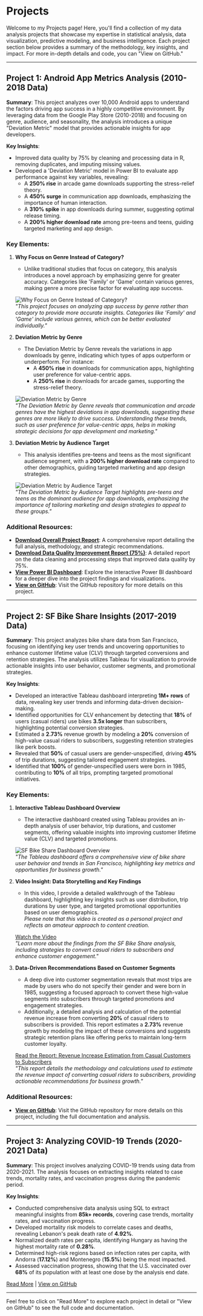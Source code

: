 # Projects

Welcome to my Projects page! Here, you'll find a collection of my data analysis projects that showcase my expertise in statistical analysis, data visualization, predictive modeling, and business intelligence. Each project section below provides a summary of the methodology, key insights, and impact. For more in-depth details and code, you can "View on GitHub."

---

## Project 1: Android App Metrics Analysis (2010-2018 Data)

**Summary**: This project analyzes over 10,000 Android apps to understand the factors driving app success in a highly competitive environment. By leveraging data from the Google Play Store (2010-2018) and focusing on genre, audience, and seasonality, the analysis introduces a unique "Deviation Metric" model that provides actionable insights for app developers.

**Key Insights**:
- Improved data quality by 75% by cleaning and processing data in R, removing duplicates, and imputing missing values.
- Developed a 'Deviation Metric' model in Power BI to evaluate app performance against key variables, revealing:
  - A **250% rise** in arcade game downloads supporting the stress-relief theory.
  - A **450% surge** in communication app downloads, emphasizing the importance of human interaction.
  - A **310% spike** in app downloads during summer, suggesting optimal release timing.
  - A **200% higher download rate** among pre-teens and teens, guiding targeted marketing and app design.

### Key Elements:

1. **Why Focus on Genre Instead of Category?**
   - Unlike traditional studies that focus on category, this analysis introduces a novel approach by emphasizing genre for greater accuracy. Categories like 'Family' or 'Game' contain various genres, making genre a more precise factor for evaluating app success.
   
   ![Why Focus on Genre Instead of Category?](https://github.com/mouhamaadibrahim/Data-Driven-Solutions-Projects/blob/main/Android%20App%20Metrics%20Analysis%20(2010-2018%20Data)/Images/Genre-vs-Category.png)  
   *"This project focuses on analyzing app success by genre rather than category to provide more accurate insights. Categories like 'Family' and 'Game' include various genres, which can be better evaluated individually."*

2. **Deviation Metric by Genre**
   - The Deviation Metric by Genre reveals the variations in app downloads by genre, indicating which types of apps outperform or underperform. For instance:
     - A **450% rise** in downloads for communication apps, highlighting user preference for value-centric apps.
     - A **250% rise** in downloads for arcade games, supporting the stress-relief theory.
   
   ![Deviation Metric by Genre](https://github.com/mouhamaadibrahim/Data-Driven-Solutions-Projects/blob/main/Android%20App%20Metrics%20Analysis%20(2010-2018%20Data)/Images/Deviation-Metric-by-Genre.png)  
   *"The Deviation Metric by Genre reveals that communication and arcade genres have the highest deviations in app downloads, suggesting these genres are more likely to drive success. Understanding these trends, such as user preference for value-centric apps, helps in making strategic decisions for app development and marketing."*

3. **Deviation Metric by Audience Target**
   - This analysis identifies pre-teens and teens as the most significant audience segment, with a **200% higher download rate** compared to other demographics, guiding targeted marketing and app design strategies.
   
   ![Deviation Metric by Audience Target](https://github.com/mouhamaadibrahim/Data-Driven-Solutions-Projects/blob/main/Android%20App%20Metrics%20Analysis%20(2010-2018%20Data)/Images/Deviation-Metric-by-Audience.png)  
   *"The Deviation Metric by Audience Target highlights pre-teens and teens as the dominant audience for app downloads, emphasizing the importance of tailoring marketing and design strategies to appeal to these groups."*

### Additional Resources:

- **[Download Overall Project Report](https://github.com/mouhamaadibrahim/Data-Driven-Solutions-Projects/blob/main/Android%20App%20Metrics%20Analysis%20(2010-2018%20Data)/reports/Android%20App%20Metrics%20Analysis%20(2010-2018%20Data)_Report.pdf)**: A comprehensive report detailing the full analysis, methodology, and strategic recommendations.
- **[Download Data Quality Improvement Report (75%)](https://github.com/mouhamaadibrahim/Data-Driven-Solutions-Projects/blob/main/Android%20App%20Metrics%20Analysis%20(2010-2018%20Data)/reports/Data%20Quality%20Improvement_Report.pdf)**: A detailed report on the data cleaning and processing steps that improved data quality by 75%.
- **[View Power BI Dashboard](https://app.powerbi.com/links/MOJIv481oU?ctid=75896fba-443c-4a4b-be5b-b780a63ffd94&pbi_source=linkShare)**: Explore the interactive Power BI dashboard for a deeper dive into the project findings and visualizations.
- **[View on GitHub](https://github.com/mouhamaadibrahim/Data-Driven-Solutions-Projects/blob/main/Android%20App%20Metrics%20Analysis%20(2010-2018%20Data)/README.md)**: Visit the GitHub repository for more details on this project.

---

## Project 2: SF Bike Share Insights (2017-2019 Data)

**Summary**: This project analyzes bike share data from San Francisco, focusing on identifying key user trends and uncovering opportunities to enhance customer lifetime value (CLV) through targeted conversions and retention strategies. The analysis utilizes Tableau for visualization to provide actionable insights into user behavior, customer segments, and promotional strategies.

**Key Insights**:
- Developed an interactive Tableau dashboard interpreting **1M+ rows** of data, revealing key user trends and informing data-driven decision-making.
- Identified opportunities for CLV enhancement by detecting that **18%** of users (casual riders) use bikes **3.5x longer** than subscribers, highlighting potential conversion strategies.
- Estimated a **2.73%** revenue growth by modeling a **20%** conversion of high-value casual riders to subscribers, suggesting retention strategies like perk boosts.
- Revealed that **50%** of casual users are gender-unspecified, driving **45%** of trip durations, suggesting tailored engagement strategies.
- Identified that **100%** of gender-unspecified users were born in 1985, contributing to **10%** of all trips, prompting targeted promotional initiatives.

### Key Elements:

1. **Interactive Tableau Dashboard Overview**
   - The interactive dashboard created using Tableau provides an in-depth analysis of user behavior, trip durations, and customer segments, offering valuable insights into improving customer lifetime value (CLV) and targeted promotions.
   
   ![SF Bike Share Dashboard Overview](https://github.com/mouhamaadibrahim/Data-Driven-Solutions-Projects/blob/main/SF%20Bike%20Share%20Insights%20(2017-2019%20Data)/Sf%20Bike%20Share%20Insights%20(2017-2019%20Data).png)  
   *"The Tableau dashboard offers a comprehensive view of bike share user behavior and trends in San Francisco, highlighting key metrics and opportunities for business growth."*

2. **Video Insight: Data Storytelling and Key Findings**
   - In this video, I provide a detailed walkthrough of the Tableau dashboard, highlighting key insights such as user distribution, trip durations by user type, and targeted promotional opportunities based on user demographics.  
    *Please note that this video is created as a personal project and reflects an amateur approach to content creation.* 

   [Watch the Video](https://github.com/mouhamaadibrahim/Data-Driven-Solutions-Projects/blob/main/SF%20Bike%20Share%20Insights%20(2017-2019%20Data)/Videos/Sf%20Bike%20Share%20Insights%20(2017-2019%20Data).mp4)  
   *"Learn more about the findings from the SF Bike Share analysis, including strategies to convert casual riders to subscribers and enhance customer engagement."*

3. **Data-Driven Recommendations Based on Customer Segments**
   - A deep dive into customer segmentation reveals that most trips are made by users who do not specify their gender and were born in 1985, suggesting a focused approach to convert these high-value segments into subscribers through targeted promotions and engagement strategies.
   - Additionally, a detailed analysis and calculation of the potential revenue increase from converting **20%** of casual riders to subscribers is provided. This report estimates a **2.73%** revenue growth by modeling the impact of these conversions and suggests strategic retention plans like offering perks to maintain long-term customer loyalty.

   [Read the Report: Revenue Increase Estimation from Casual Customers to Subscribers](https://github.com/mouhamaadibrahim/Data-Driven-Solutions-Projects/blob/main/SF%20Bike%20Share%20Insights%20(2017-2019%20Data)/Reports/Revenue%20Increase%20Estimation%20Casual%20Customers%20to%20Subscribers.pdf)  
   *"This report details the methodology and calculations used to estimate the revenue impact of converting casual riders to subscribers, providing actionable recommendations for business growth."*

### Additional Resources:

- **[View on GitHub](https://github.com/mouhamaadibrahim/Data-Driven-Solutions-Projects/blob/main/SF%20Bike%20Share%20Insights%20(2017-2019%20Data)/README.md)**: Visit the GitHub repository for more details on this project, including the full documentation and analysis.

---

## Project 3: Analyzing COVID-19 Trends (2020-2021 Data)

**Summary**: This project involves analyzing COVID-19 trends using data from 2020-2021. The analysis focuses on extracting insights related to case trends, mortality rates, and vaccination progress during the pandemic period.

**Key Insights**:
- Conducted comprehensive data analysis using SQL to extract meaningful insights from **85k+ records**, covering case trends, mortality rates, and vaccination progress.
- Developed mortality risk models to correlate cases and deaths, revealing Lebanon's peak death rate of **4.92%**.
- Normalized death rates per capita, identifying Hungary as having the highest mortality rate of **0.28%**.
- Determined high-risk regions based on infection rates per capita, with Andorra (**17.12%**) and Montenegro (**15.5%**) being the most impacted.
- Assessed vaccination progress, showing that the U.S. vaccinated over **68%** of its population with at least one dose by the analysis end date.

[Read More](#) | [View on GitHub](https://github.com/mouhamaadibrahim/Data-Driven-Solutions-Projects/blob/main/Analyzing%20COVID-19%20Trends%20(2020-2021%20Data)/README.md)

---

Feel free to click on "Read More" to explore each project in detail or "View on GitHub" to see the full code and documentation.
